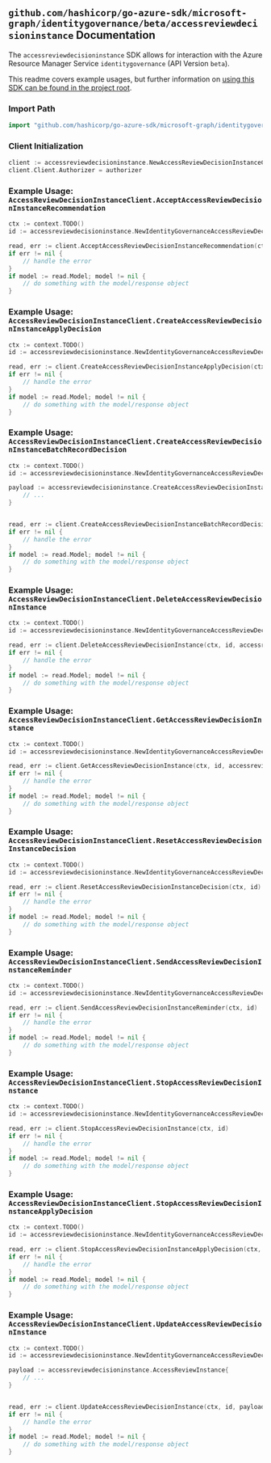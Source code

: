 
## `github.com/hashicorp/go-azure-sdk/microsoft-graph/identitygovernance/beta/accessreviewdecisioninstance` Documentation

The `accessreviewdecisioninstance` SDK allows for interaction with the Azure Resource Manager Service `identitygovernance` (API Version `beta`).

This readme covers example usages, but further information on [using this SDK can be found in the project root](https://github.com/hashicorp/go-azure-sdk/tree/main/docs).

### Import Path

```go
import "github.com/hashicorp/go-azure-sdk/microsoft-graph/identitygovernance/beta/accessreviewdecisioninstance"
```


### Client Initialization

```go
client := accessreviewdecisioninstance.NewAccessReviewDecisionInstanceClientWithBaseURI("https://management.azure.com")
client.Client.Authorizer = authorizer
```


### Example Usage: `AccessReviewDecisionInstanceClient.AcceptAccessReviewDecisionInstanceRecommendation`

```go
ctx := context.TODO()
id := accessreviewdecisioninstance.NewIdentityGovernanceAccessReviewDecisionID("accessReviewInstanceDecisionItemIdValue")

read, err := client.AcceptAccessReviewDecisionInstanceRecommendation(ctx, id)
if err != nil {
	// handle the error
}
if model := read.Model; model != nil {
	// do something with the model/response object
}
```


### Example Usage: `AccessReviewDecisionInstanceClient.CreateAccessReviewDecisionInstanceApplyDecision`

```go
ctx := context.TODO()
id := accessreviewdecisioninstance.NewIdentityGovernanceAccessReviewDecisionID("accessReviewInstanceDecisionItemIdValue")

read, err := client.CreateAccessReviewDecisionInstanceApplyDecision(ctx, id)
if err != nil {
	// handle the error
}
if model := read.Model; model != nil {
	// do something with the model/response object
}
```


### Example Usage: `AccessReviewDecisionInstanceClient.CreateAccessReviewDecisionInstanceBatchRecordDecision`

```go
ctx := context.TODO()
id := accessreviewdecisioninstance.NewIdentityGovernanceAccessReviewDecisionID("accessReviewInstanceDecisionItemIdValue")

payload := accessreviewdecisioninstance.CreateAccessReviewDecisionInstanceBatchRecordDecisionRequest{
	// ...
}


read, err := client.CreateAccessReviewDecisionInstanceBatchRecordDecision(ctx, id, payload)
if err != nil {
	// handle the error
}
if model := read.Model; model != nil {
	// do something with the model/response object
}
```


### Example Usage: `AccessReviewDecisionInstanceClient.DeleteAccessReviewDecisionInstance`

```go
ctx := context.TODO()
id := accessreviewdecisioninstance.NewIdentityGovernanceAccessReviewDecisionID("accessReviewInstanceDecisionItemIdValue")

read, err := client.DeleteAccessReviewDecisionInstance(ctx, id, accessreviewdecisioninstance.DefaultDeleteAccessReviewDecisionInstanceOperationOptions())
if err != nil {
	// handle the error
}
if model := read.Model; model != nil {
	// do something with the model/response object
}
```


### Example Usage: `AccessReviewDecisionInstanceClient.GetAccessReviewDecisionInstance`

```go
ctx := context.TODO()
id := accessreviewdecisioninstance.NewIdentityGovernanceAccessReviewDecisionID("accessReviewInstanceDecisionItemIdValue")

read, err := client.GetAccessReviewDecisionInstance(ctx, id, accessreviewdecisioninstance.DefaultGetAccessReviewDecisionInstanceOperationOptions())
if err != nil {
	// handle the error
}
if model := read.Model; model != nil {
	// do something with the model/response object
}
```


### Example Usage: `AccessReviewDecisionInstanceClient.ResetAccessReviewDecisionInstanceDecision`

```go
ctx := context.TODO()
id := accessreviewdecisioninstance.NewIdentityGovernanceAccessReviewDecisionID("accessReviewInstanceDecisionItemIdValue")

read, err := client.ResetAccessReviewDecisionInstanceDecision(ctx, id)
if err != nil {
	// handle the error
}
if model := read.Model; model != nil {
	// do something with the model/response object
}
```


### Example Usage: `AccessReviewDecisionInstanceClient.SendAccessReviewDecisionInstanceReminder`

```go
ctx := context.TODO()
id := accessreviewdecisioninstance.NewIdentityGovernanceAccessReviewDecisionID("accessReviewInstanceDecisionItemIdValue")

read, err := client.SendAccessReviewDecisionInstanceReminder(ctx, id)
if err != nil {
	// handle the error
}
if model := read.Model; model != nil {
	// do something with the model/response object
}
```


### Example Usage: `AccessReviewDecisionInstanceClient.StopAccessReviewDecisionInstance`

```go
ctx := context.TODO()
id := accessreviewdecisioninstance.NewIdentityGovernanceAccessReviewDecisionID("accessReviewInstanceDecisionItemIdValue")

read, err := client.StopAccessReviewDecisionInstance(ctx, id)
if err != nil {
	// handle the error
}
if model := read.Model; model != nil {
	// do something with the model/response object
}
```


### Example Usage: `AccessReviewDecisionInstanceClient.StopAccessReviewDecisionInstanceApplyDecision`

```go
ctx := context.TODO()
id := accessreviewdecisioninstance.NewIdentityGovernanceAccessReviewDecisionID("accessReviewInstanceDecisionItemIdValue")

read, err := client.StopAccessReviewDecisionInstanceApplyDecision(ctx, id)
if err != nil {
	// handle the error
}
if model := read.Model; model != nil {
	// do something with the model/response object
}
```


### Example Usage: `AccessReviewDecisionInstanceClient.UpdateAccessReviewDecisionInstance`

```go
ctx := context.TODO()
id := accessreviewdecisioninstance.NewIdentityGovernanceAccessReviewDecisionID("accessReviewInstanceDecisionItemIdValue")

payload := accessreviewdecisioninstance.AccessReviewInstance{
	// ...
}


read, err := client.UpdateAccessReviewDecisionInstance(ctx, id, payload)
if err != nil {
	// handle the error
}
if model := read.Model; model != nil {
	// do something with the model/response object
}
```
